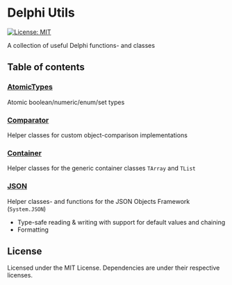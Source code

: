 # Delphi Utils
[![License: MIT](https://img.shields.io/badge/License-MIT-blue.svg)](https://opensource.org/licenses/MIT)

A collection of useful Delphi functions- and classes

## Table of contents
### [AtomicTypes](https://github.com/flobernd/delphi-utils/wiki/AtomicTypes)
Atomic boolean/numeric/enum/set types

### [Comparator](https://github.com/flobernd/delphi-utils/wiki/Comparator)
Helper classes for custom object-comparison implementations

### [Container](https://github.com/flobernd/delphi-utils/wiki/Container)
Helper classes for the generic container classes `TArray` and `TList`

### [JSON](https://github.com/flobernd/delphi-utils/wiki/JSON)
Helper classes- and functions for the JSON Objects Framework (`System.JSON`)
- Type-safe reading & writing with support for default values and chaining
- Formatting

## License ##

Licensed under the MIT License. Dependencies are under their respective licenses.